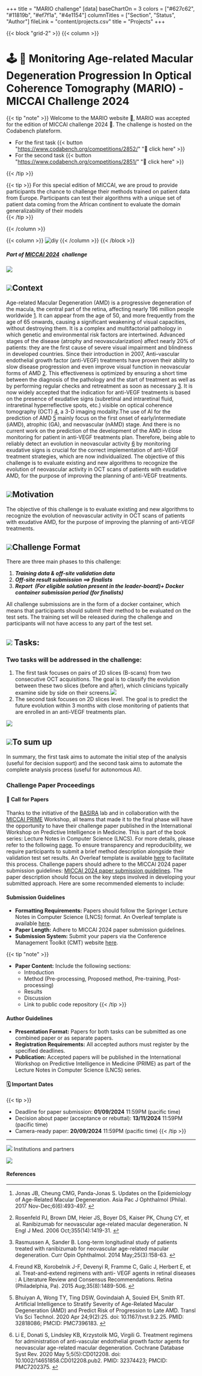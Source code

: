 +++
title = "MARIO challenge"
[data]
baseChartOn = 3
colors = ["#627c62", "#11819b", "#ef7f1a", "#4e1154"]
columnTitles = ["Section", "Status", "Author"]
fileLink = "content/projects.csv"
title = "Projects"
+++

{{< block "grid-2" >}}
{{< column >}}

# 🕹️ 🍄 Monitoring Age-related Macular Degeneration Progression In Optical Coherence Tomography (MARIO) - MICCAI Challenge 2024

<!-- Compose is a lean `Hugo` documentation theme, inspired by [forestry.io](https://forestry.io/docs/welcome/). -->

{{< tip "note" >}}
Welcome to the MARIO website 👋, MARIO was accepted for the edition of MICCAI challenge 2024 🚀. The challenge is hosted on the Codabench plateform. 
- For the first task {{< button "https://www.codabench.org/competitions/2852/" "🚀 click here" >}}
- For the second task {{< button "https://www.codabench.org/competitions/2851/" "🚀 click here" >}}

 {{< /tip >}}

{{< tip >}}
For this special edition of MICCAI, we are proud to provide participants the chance to challenge their methods trained on patient data from Europe. Participants can test their algorithms with a unique set of patient data coming from the African continent to evaluate the domain generalizability of their models    
{{< /tip >}}

<!-- {{< button "docs/compose/" "Read the Docs" >}}{{< button "https://github.com/onweru/compose" "Download Theme" >}} -->

{{< /column >}}

{{< column >}}
![diy](./images/square_image_mario.png)
{{< /column >}}
{{< /block >}}


##### _**Part of [MICCAI 2024](https://conferences.miccai.org/2024/en/)  challenge**_ 

![](https://conferences.miccai.org/2024/files/images/layout/en/miccai2023-logo.png)

  

![](https://cdn-icons-png.flaticon.com/64/9874/9874671.png)Context
------------------------------------------------------------------

Age-related Macular Degeneration (AMD) is a progressive degeneration of the macula, the central part of the retina, affecting nearly 196 million people worldwide [1](#fn1). It can appear from the age of 50, and more frequently from the age of 65 onwards, causing a significant weakening of visual capacities, without destroying them. It is a complex and multifactorial pathology in which genetic and environmental risk factors are intertwined. Advanced stages of the disease (atrophy and neovascularization) affect nearly 20% of patients: they are the first cause of severe visual impairment and blindness in developed countries. Since their introduction in 2007, Anti–vascular endothelial growth factor (anti-VEGF) treatments have proven their ability to slow disease progression and even improve visual function in neovascular forms of AMD [2](#fn2). This effectiveness is optimized by ensuring a short time between the diagnosis of the pathology and the start of treatment as well as by performing regular checks and retreatment as soon as necessary [3](#fn3). It is now widely accepted that the indication for anti-VEGF treatments is based on the presence of exudative signs (subretinal and intraretinal fluid, intraretinal hyperreflective spots, etc.) visible on optical coherence tomography (OCT) [4](#fn4), a 3-D imaging modality.The use of AI for the prediction of AMD [5](#fn5) mainly focus on the first onset of early/intermediate (iAMD), atrophic (GA), and neovascular (nAMD) stage. And there is no current work on the prediction of the development of the AMD in close monitoring for patient in anti-VEGF treatments plan. Therefore, being able to reliably detect an evolution in neovascular activity [6](#fn6) by monitoring exudative signs is crucial for the correct implementation of anti-VEGF treatment strategies, which are now individualized. The objective of this challenge is to evaluate existing and new algorithms to recognize the evolution of neovascular activity in OCT scans of patients with exudative AMD, for the purpose of improving the planning of anti-VEGF treatments.  

![](https://cdn-icons-png.flaticon.com/64/3077/3077054.png)Motivation
---------------------------------------------------------------------

The objective of this challenge is to evaluate existing and new algorithms to recognize the evolution of neovascular activity in OCT scans of patients with exudative AMD, for the purpose of improving the planning of anti-VEGF treatments.  

![](https://cdn-icons-png.flaticon.com/64/8132/8132380.png)Challenge Format
---------------------------------------------------------------------------

There are three main phases to this challenge:  

1.  _**Training data & off-site validation data**_
2.  _**Off-site result submission ==> finalists**_
3.  _**Report  (For eligible solution present in the leader-board)+ Docker container submission period (for finalists)**_

All challenge submissions are in the form of a docker container, which means that participants should submit their method to be evaluated on the test sets. The training set will be released during the challenge and participants will not have access to any part of the test set.

![](https://cdn-icons-png.flaticon.com/64/762/762686.png) Tasks:
----------------------------------------------------------------

### Two tasks will be addressed in the challenge:

1.  The first task focuses on pairs of 2D slices (B-scans) from two consecutive OCT acquisitions. The goal is to classify the evolution between these two slices (before and after), which clinicians typically examine side by side on their screens.![](./images/mario_task_1_gray_bg.png)
2.  The second task focuses on 2D slices level. The goal is to predict the future evolution within 3 months with close monitoring of patients that are enrolled in an anti-VEGF treatments plan. 
    
![](./images/mario_task_2_gray_bg.png)
    

![](https://cdn-icons-png.flaticon.com/64/7793/7793417.png)To sum up
--------------------------------------------------------------------

 In summary, the first task aims to automate the initial step of the analysis (useful for decision support) and the second task aims to automate the complete analysis process (useful for autonomous AI).


### Challenge Paper Proceedings

#### 📢 Call for Papers

Thanks to the initiative of the [BASIRA](https://basira-lab.com/) lab and in collaboration with the [MICCAI PRIME](https://basira-lab.com/prime-miccai-2024/) Workshop, all teams that made it to the final phase will have the opportunity to have their challenge paper published in the International Workshop on Predictive Intelligence in Medicine. This is part of the book series: Lecture Notes in Computer Science (LNCS). For more details, please refer to the following [page](https://youvenz.github.io/MARIO_challenge.github.io/docs/compose/challenge_paper/). To ensure transparency and reproducibility, we require participants to submit a brief method description alongside their validation test set results. An Overleaf template is available [here](https://www.overleaf.com/latex/templates/springer-lecture-notes-in-computer-science/kzwwpvhwnvfj) to facilitate this process. Challenge papers should adhere to the MICCAI 2024 paper submission guidelines: [MICCAI 2024 paper submission guidelines](https://conferences.miccai.org/2024/en/PAPER-SUBMISSION.html). The paper description should focus on the key steps involved in developing your submitted approach. Here are some recommended elements to include:

#### Submission Guidelines

- **Formatting Requirements:** Papers should follow the Springer Lecture Notes in Computer Science (LNCS) format. An Overleaf template is available [here](https://www.overleaf.com/latex/templates/springer-lecture-notes-in-computer-science/kzwwpvhwnvfj).
- **Paper Length:** Adhere to MICCAI 2024 paper submission guidelines.
- **Submission System:** Submit your papers via the Conference Management Toolkit (CMT) website [here](https://cmt3.research.microsoft.com/MARIO2024/Submission/Index).

{{< tip "note" >}}
- **Paper Content:** Include the following sections:
  - Introduction
  - Method (Pre-processing, Proposed method, Pre-training, Post-processing)
  - Results
  - Discussion
  - Link to public code repository
{{< /tip >}}

#### Author Guidelines

- **Presentation Format:** Papers for both tasks can be submitted as one combined paper or as separate papers.
- **Registration Requirements:** All accepted authors must register by the specified deadlines.
- **Publication:** Accepted papers will be published in the International Workshop on Predictive Intelligence in Medicine (PRIME) as part of the Lecture Notes in Computer Science (LNCS) series.

#### 🗓 Important Dates

{{< tip >}}
- Deadline for paper submission: **01/09/2024** 11:59PM (pacific time)
- Decision about paper (acceptance or rebuttal): **13/11/2024** 11:59PM (pacific time)
- Camera-ready paper: **20/09/2024** 11:59PM (pacific time)
{{< /tip >}}

-------------------------------------------------------------------------------------
![](https://cdn-icons-png.flaticon.com/64/8555/8555318.png) Institutions and partners

![](./images/partners.png)  

  

#### References  

* * *

1.  Jonas JB, Cheung CMG, Panda-Jonas S. Updates on the Epidemiology of Age-Related Macular Degeneration. Asia Pac J Ophthalmol (Phila). 2017 Nov-Dec;6(6):493-497. [↩︎](#fnref1)
    
2.  Rosenfeld PJ, Brown DM, Heier JS, Boyer DS, Kaiser PK, Chung CY, et al. Ranibizumab for neovascular age-related macular degeneration. N Engl J Med. 2006 Oct;355(14):1419-31. [↩︎](#fnref2)
    
3.  Rasmussen A, Sander B. Long-term longitudinal study of patients treated with ranibizumab for neovascular age-related macular degeneration. Curr Opin Ophthalmol. 2014 May;25(3):158-63. [↩︎](#fnref3)
    
4.  Freund KB, Korobelnik J-F, Devenyi R, Framme C, Galic J, Herbert E, et al. Treat-and-extend regimens with anti- VEGF agents in retinal diseases : A Literature Review and Consensus Recommendations. Retina (Philadelphia, Pa). 2015 Aug;35(8):1489-506. [↩︎](#fnref4)
    
5.  Bhuiyan A, Wong TY, Ting DSW, Govindaiah A, Souied EH, Smith RT. Artificial Intelligence to Stratify Severity of Age-Related Macular Degeneration (AMD) and Predict Risk of Progression to Late AMD. Transl Vis Sci Technol. 2020 Apr 24;9(2):25. doi: 10.1167/tvst.9.2.25. PMID: 32818086; PMCID: PMC7396183. [↩︎](#fnref5)
    
6.  Li E, Donati S, Lindsley KB, Krzystolik MG, Virgili G. Treatment regimens for administration of anti-vascular endothelial growth factor agents for neovascular age-related macular degeneration. Cochrane Database Syst Rev. 2020 May 5;5(5):CD012208. doi: 10.1002/14651858.CD012208.pub2. PMID: 32374423; PMCID: PMC7202375. [↩︎](#fnref6)